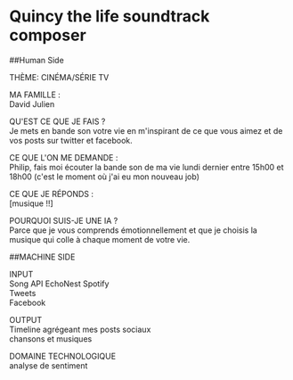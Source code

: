 # Quincy the life soundtrack composer

##Human Side

THÈME: CINÉMA/SÉRIE TV  

MA FAMILLE :  
David
Julien

QU'EST CE QUE JE FAIS ?  
Je mets en bande son votre vie en m'inspirant de ce que vous aimez et de vos posts sur twitter et facebook.

CE QUE L'ON ME DEMANDE :  
Philip, fais moi écouter la bande son de ma vie lundi dernier entre 15h00 et 18h00 (c'est le moment où j'ai eu mon nouveau job)

CE QUE JE RÉPONDS :  
[musique !!]

POURQUOI SUIS-JE UNE IA ?  
Parce que je vous comprends émotionnellement et que je choisis la musique qui colle à chaque moment de votre vie.

##MACHINE SIDE

INPUT  
Song API EchoNest Spotify  
Tweets  
Facebook  

OUTPUT  
Timeline agrégeant mes posts sociaux  
chansons et musiques  

DOMAINE TECHNOLOGIQUE  
analyse de sentiment  
